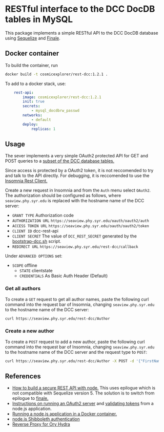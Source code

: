 # RESTful interface to the DCC DocDB tables in MySQL

This package implements a simple RESTful API to the DCC DocDB database using 
[Sequelize](https://sequelize.readthedocs.io/en/v3/) and
[Finale](https://github.com/tommybananas/finale).

## Docker container

To build the container, run
```sh
docker build -t cosmicexplorer/rest-dcc:1.2.1 .
````

To add to a docker stack, use:
```yml
    rest-api:
        image: cosmicexplorer/rest-dcc:1.2.1
        init: true
        secrets:
            - mysql_docdbrw_passwd
        networks:
            - default
        deploy:
            replicas: 1
```

## Usage

The sever implements a very simple OAuth2 protected API for GET and POST queries to a [subset of the DCC database tables.](https://github.com/cosmic-explorer/ce-it-infrastructure/tree/master/rest-dcc/dcc_docdb)

Since access is protected by a OAuth2 token, it is not reccomended to try and talk to the API directly. For debugging, it is reccomended to use the [Insomnia Rest Client.](https://insomnia.rest/)

Create a new request in Insomnia and from the `Auth` menu select `OAuth2`. The authorization should be configured as follows, where `seaview.phy.syr.edu` is replaced with the hostname name of the DCC server:
 - `GRANT TYPE` Authorization code
 - `AUTHORIZATION URL` `https://seaview.phy.syr.edu/oauth/oauth2/auth`
 - `ACCESS TOKEN URL` `https://seaview.phy.syr.edu/oauth/oauth2/token`
 - `CLIENT ID` dcc-rest-api
 - `CLIENT SECRET` The value of `DCC_REST_SECRET` generated by the [bootstrap-dcc.sh](https://github.com/duncan-brown/ce-it-infrastructure/blob/master/dcc/bootstrap-dcc.sh) script.
 - `REDIRECT URL` `https://seaview.phy.syr.edu/rest-dcc/callback`
 
Under `ADVANCED OPTIONS` set:

- `SCOPE` offline
  - `STATE` clientstate
  - `CREDENTIALS` As Basic Auth Header (Default)

### Get all authors

To create a `GET` request to get all author names, paste the following curl command into the request bar of Insomnia, changing `seaview.phy.syr.edu` to the hostname name of the DCC server:
```sh
curl https://seaview.phy.syr.edu/rest-dcc/Author
```

### Create a new author

To create a `POST` request to add a new author, paste the following curl command into the request bar of Insomnia, changing `seaview.phy.syr.edu` to the hostname name of the DCC server and the request type to `POST`:
```sh
curl https://seaview.phy.syr.edu/rest-dcc/Author -X POST -d '{"FirstName" : "Josh", "LastName" : "Smith", "Active" : "1" }' -H 'content-type: application/json'
```

## References

 - [How to build a secure REST API with node.](https://developer.okta.com/blog/2018/08/21/build-secure-rest-api-with-node) This uses epilogue which is not compatible with Sequelize version 5. The solution is to switch from epilogue to [finale.](https://github.com/tommybananas/finale)
 - [Instructions on running an OAuth2 server](https://www.ory.sh/run-oauth2-server-open-source-api-security/) and [validating tokens](https://www.ory.sh/docs/hydra/integration) from a node.js application.
 - [Running a node.js application in a Docker container.](https://nodejs.org/de/docs/guides/nodejs-docker-webapp/)
 - [node.js Shibboleth authentication](http://www.passportjs.org/packages/passport-uwshib/)
 - [Reverse Proxy for Ory Hydra](https://medium.com/@jose.t.weeks/ory-hydra-in-the-cloud-with-nginx-reverse-proxy-23002fb4a0e3)
